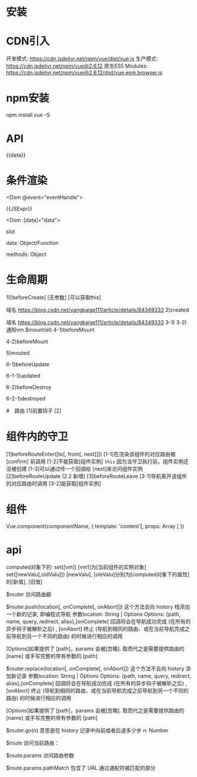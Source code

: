 # 安装
# CDN引入
开发模式: https://cdn.jsdelivr.net/npm/vue/dist/vue.js
生产模式: https://cdn.jsdelivr.net/npm/vue@2.6.12
原生ES5 Modules:  https://cdn.jsdelivr.net/npm/vue@2.6.12/dist/vue.esm.browser.js

# npm安装
npm install vue -S

# API
{{data}}
<!-- 声明式渲染 -->
# 条件渲染
<Dom v-if="data"></Dom>
<Dom v-else="data"></Dom>

<Dom v-for="data"></Dom>
<!-- 循环 -->
<Dom @event="eventHandle"></Dom>
<!-- 事件 -->
<Dom v-html="data"></Dom>
<!-- 输出真正的 HTML -->
<Dom :attr="data"></Dom>
<!-- 使用响应式数据 -->
<Dom>{{JSExpr}}</Dom>
<!-- 使用js表达式 expr: 表达式 -->
<Dom :[data]="data"></Dom>
<!-- 使用动态参数 -->


<Dom>slot</Dom>


data: Object/Function
<!-- 数据 -->
methods: Object
<!-- 方法 -->

# 生命周期
1)[beforeCreate] [无参数] [可以获取this]
<!-- 创建前 初始化事件和生命周期 -->
域名 https://blog.csdn.net/yangkaige111/article/details/84349333
2)created
<!-- 创建后 注入和反应性 -->
域名 https://blog.csdn.net/yangkaige111/article/details/84349333
3-1)
3-2)通知vm.$mount(el)
4-1)beforeMount
<!-- 被挂载前 编译模板进渲染函数 -->
4-2)beforeMount
<!-- 被挂载前 编译el作为模板 -->
5)mouted
<!-- 挂载后 用它创建实例并替代el -->
6-1)beforeUpdate
<!-- 数据更新前 -->
6-1-1)updated
<!-- 数据更新后 -->
6-2)beforeDestroy
<!-- 实例销毁前 -->
6-2-1)destroyed
<!-- 实例销毁 拆卸观察者 子组件 和 事件监听器 -->

#　路由
[1]前置钩子
[2]

# 组件内的守卫
[1]beforeRouteEnter([to[, from[, next]]])
[1-1]在渲染该组件的对应路由被 [confirm] 前调用
[1-2]不能获取[组件实例] `this` 因为当守卫执行前，组件实例还没被创建
[1-3]可以通过传一个回调给 [next]来访问组件实例
[2]beforeRouteUpdate (2.2 新增)
[3]beforeRouteLeave
[3-1]导航离开该组件的对应路由时调用
[3-2]能获取[组件实例]






# 组件
Vue.component(componentName, {
  template: '<Dom>content</Dom>'[,
  props: Array
  ]
})
<!-- 全局注册 -->

<Component></Component>



# api
computed对象下的:
    set([vm])
    [vm1]为[当前组件的实例对象]
    set([newValu[,oldValu]])
    [newValu], [oleValu]分别为[computed对象下的属性]的[新值], [旧值]
    
$router
访问路由器

$router.push(location[, onComplete[, onAbort]])
这个方法会向 history 栈添加一个新的记录, 即编程式导航
参数location: String | Options
Options: {path, name, query, redirect, alias},[onComplete] 回调将会在导航成功完成 (在所有的异步钩子被解析之后) , [onAbort] 终止 (导航到相同的路由、或在当前导航完成之前导航到另一个不同的路由) 的时候进行相应的调用

[Options]如果提供了 [path]，params 会被[忽略]. 取而代之是需要提供路由的 [name] 或手写完整的带有参数的 [path]

$router.replace(location[, onComplete[, onAbort]])
这个方法不会向 history 添加新记录
参数location: String | Options
Options: {path, name, query, redirect, alias},[onComplete] 回调将会在导航成功完成 (在所有的异步钩子被解析之后) , [onAbort] 终止 (导航到相同的路由、或在当前导航完成之前导航到另一个不同的路由) 的时候进行相应的调用

[Options]如果提供了 [path]，params 会被[忽略]. 取而代之是需要提供路由的 [name] 或手写完整的带有参数的 [path]

$router.go(n)
意思是在 history 记录中向前或者后退多少步
n: Number



$route 
访问当前路由：   

$route.params
访问路由参数

$route.params.pathMatch
包含了 URL 通过通配符被匹配的部分


